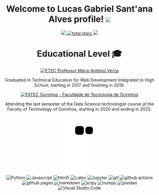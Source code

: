 <h1 align="center">
  Welcome to Lucas Gabriel Sant'ana Alves profile!
  <img src="https://media.giphy.com/media/hvRJCLFzcasrR4ia7z/giphy.gif" width="50">
</h1>

<div align='center'>
  <a href="https://github.com/LucasAlv3s">
    <img src="https://img.shields.io/github/followers/LucasAlv3s?color=green&label=GitHub&logo=GitHub&style=for-the-badge"/>
  </a>
  <a href="https://github.com/LucasAlv3s?tab=repositories&sort=stargazers">
    <img alt="total stars" title="Total stars on GitHub" src="https://custom-icon-badges.herokuapp.com/badge/dynamic/json?logo=star&color=55960c&labelColor=488207&label=Stars&style=for-the-badge&query=%24.stars&url=https://api.github-star-counter.workers.dev/user/LucasAlv3s"/>
  </a>
  <a href="https://www.linkedin.com/in/lucas-alves20/">
    <img src="https://img.shields.io/badge/-Linkedin-blue?style=for-the-badge&logo=LinkedIn&logoColor=white&link=https://www.linkedin.com/in/lucas-alves20/"/>
  </a>
</div>

<div align="center">
  <h1 align="center">Educational Level 🎓</h1>
  <a href="http://etecpalmital.hospedagemdesites.ws/wp/" target="_blank">
    <img alt="ETEC Professor Mário Antônio Verza" src="https://bkpsitecpsnew.blob.core.windows.net/uploadsitecps/sites/1/2020/10/etec-palmital.jpg" style="width: 500px" />
  </a>
  <p>
    Graduated in Technical Education for Web Development Integrated to High School, starting in 2017 and finishing in 2019.
  </p>
  </a>
     <a href="https://www.fatecourinhos.edu.br/" target="_blank">
    <img alt="FATEC Ourinhos - Faculdade de Tecnologia de Ourinhos" src="https://scontent.fmii8-1.fna.fbcdn.net/v/t39.30808-6/313864394_3256836807861531_4396744523738537443_n.jpg?_nc_cat=106&ccb=1-7&_nc_sid=e3f864&_nc_ohc=opkPIQAnIOEAX-DGShl&_nc_ht=scontent.fmii8-1.fna&oh=00_AfByeyu2_wlJT7KjSylKR6r4dKdAzZ7_4IKvq-PoW0A5cw&oe=636E9EBF" style="width: 500px" />
  </a>
  <p>     
    Attending the last semester of the Data Science technologist course at the Faculty of Technology of Ourinhos, starting in 2020 and ending in 2022.
  </p>
</div>

<div align='center'>
  <img src="https://github.com/LucasAlv3s/LucasAlv3s/blob/output/github-contribution-grid-snake.svg"/>
</div>

<div align=center>
  <img alt="Python" src="https://img.shields.io/badge/-Python-45b8d8?style=for-the-badge&logo=python&logoColor=white" />
  <img alt="Javascript" src="https://img.shields.io/badge/-Javascript-F7DF1E?style=for-the-badge&logo=JavaScript&logoColor=black" />
  <img alt="html5" src="https://img.shields.io/badge/-HTML5-DC143C?style=for-the-badge&logo=html5&logoColor=white" />
  <img alt="Latex" src="https://img.shields.io/badge/-Latex-2F4F4F?style=for-the-badge&logo=latex&logoColor=white" />
  <img alt="Jupyter" src="https://img.shields.io/badge/-Jupyter-5849BE?style=for-the-badge&logo=jupyter&logoColor=white" />
  <img alt="git" src="https://img.shields.io/badge/-Git-F05032?style=for-the-badge&logo=git&logoColor=white" />
  <img alt="github actions" src="https://img.shields.io/badge/-Github_Actions-E10098?style=for-the-badge&logo=github-actions&logoColor=white" />
  <img alt="github pages" src="https://img.shields.io/badge/-Github_Pages-E10098?style=for-the-badge&logo=github&logoColor=white" />
  <img alt="markdown" src="https://img.shields.io/badge/-Markdown-000000?style=for-the-badge&logo=markdown&logoColor=white" />
  <img alt="scipy" src="https://img.shields.io/badge/-SciPy-0A9EDC?style=for-the-badge&logo=scipy&logoColor=white" />
  <img alt="numpy" src="https://img.shields.io/badge/-NumPy-013243?style=for-the-badge&logo=numpy&logoColor=white" />
  <img alt="pandas" src="https://img.shields.io/badge/-Pandas-150458?style=for-the-badge&logo=pandas&logoColor=white" />
  <img alt="Visual Studio Code" src="https://img.shields.io/badge/-Visual%20Studio%20Code-0078d7?style=for-the-badge&logo=visual-studio-code&logoColor=white" />
</div>
